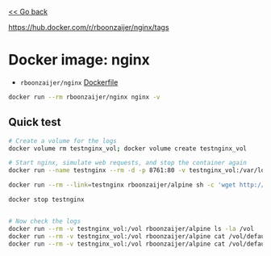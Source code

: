 [<< Go back](../README.md#overview)

https://hub.docker.com/r/rboonzaijer/nginx/tags

# Docker image: nginx

- `rboonzaijer/nginx` [Dockerfile](1/Dockerfile)

```bash
docker run --rm rboonzaijer/nginx nginx -v
```

## Quick test

```bash
# Create a volume for the logs
docker volume rm testnginx_vol; docker volume create testnginx_vol

# Start nginx, simulate web requests, and stop the container again
docker run --name testnginx --rm -d -p 8761:80 -v testnginx_vol:/var/log/nginx -v nginx_www:/var/www/html rboonzaijer/nginx

docker run --rm --link=testnginx rboonzaijer/alpine sh -c 'wget http://testnginx; wget http://testnginx/test; wget http://testnginx/robots.txt; wget http://testnginx/non-existing-page; wget http://testnginx/another-error-page-request'

docker stop testnginx


# Now check the logs
docker run --rm -v testnginx_vol:/vol rboonzaijer/alpine ls -la /vol
docker run --rm -v testnginx_vol:/vol rboonzaijer/alpine cat /vol/default.access.log
docker run --rm -v testnginx_vol:/vol rboonzaijer/alpine cat /vol/default.error.log
```
